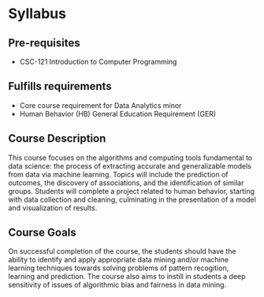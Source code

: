 
# Syllabus

## Pre-requisites

* CSC-121 Introduction to Computer Programming

## Fulfills requirements

* Core course requirement for Data Analytics minor
* Human Behavior (HB) General Education Requirement (GER) 

## Course Description

This course focuses on the algorithms and computing tools fundamental to data science: the process of extracting accurate and generalizable models from data via machine learning. Topics will include the prediction of outcomes, the discovery of associations, and the identification of similar groups. Students will complete a project related to human behavior, starting with data collection and cleaning, culminating in the presentation of a model and visualization of results.

## Course Goals
<!-- 
* Enable students to start careers as data scientists by providing experience working with real-world data, tools, and techniques

* Empower students to apply computational and inferential thinking to address real-world problems -->

On successful completion of the course, the students should have the ability to identify and apply appropriate data mining and/or machine learning techniques towards solving problems of pattern recogition, learning and prediction. The course also aims to instill in students a deep sensitivity of issues of algorithmic bias and fairness in data mining.
